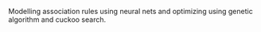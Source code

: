 Modelling association rules using neural nets and optimizing using genetic algorithm and cuckoo search.